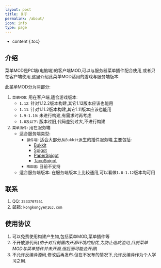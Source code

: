 ```yaml
---
layout: post
title: 关于
permalink: /about/
icon: info
type: page
---
```


* content
{:toc}




## 介绍
菜单MOD是PC端(电脑端)的客户端MOD,可以与服务器菜单插件配合使用,或者只在客户端使用,这里介绍此菜单MOD适用的游戏与服务端版本.

此菜单MOD分为两部分:

1. `菜单MOD`: 用在客户端,适合游戏版本:
    * `1.12`: 针对1.12.2版本构建,其它1.12版本应该也能用
    * `1.11`: 针对1.11.2版本构建,其它1.11版本应该也能用
    * `1.9-1.10`: 未进行构建,有需求时再考虑
    * `1.8及以下`: 版本过旧,代码差别过大,不进行构建
2. `菜单插件`: 用在服务端
    * 适合服务端类型:
        * `插件端`: 适合大部分从`Bukkit`派生的插件服务端,主要包括:
            * [Bukkit](https://getbukkit.org/)
            * [Spigot](https://www.spigotmc.org/)
            * [PaperSpigot](https://github.com/PaperMC/Paper)
            * [TacoSpigot](https://github.com/TacoSpigot/TacoSpigot)
        * `MOD端`: 目前不支持
    * 适合服务端版本: 在服务端版本上比较通用,可以看做`1.8-1.12`版本均可用

## 联系
1. QQ: `3533707551`
2. 邮箱: `kongkongye@163.com`

## 使用协议
1. 可以免费使用构建产生物,包括菜单MOD,菜单插件等
2. 不开放源代码(*由于对目前国内开源环境的担忧,为防止造成滥用,目前菜单MOD与菜单插件并未开源,但后面可能会开源*)
3. 不允许反编译源码,修改后再发布.但在不发布的情况下,允许反编译作为个人学习之用.
